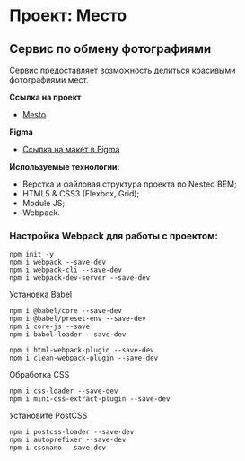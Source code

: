 # Проект: Место

## Сервис по обмену фотографиями

Сервис предоставляет возможность делиться красивыми фотографиями мест.

**Ссылка на проект**
* [Mesto](https://valentinvibe.github.io/mesto-project/)

**Figma**

* [Ссылка на макет в Figma](https://www.figma.com/file/2cn9N9jSkmxD84oJik7xL7/JavaScript.-Sprint-4?node-id=0%3A1)

**Используемые технологии:**
 - Верстка и файловая структура проекта по Nested BEM;
 - HTML5 & CSS3 (Flexbox, Grid);
 - Module JS;
 - Webpack.

### Настройка Webpack для работы с проектом:
```
npm init -y
npm i webpack --save-dev
npm i webpack-cli --save-dev
npm i webpack-dev-server --save-dev
```

Установка Babel
```
npm i @babel/core --save-dev
npm i @babel/preset-env --save-dev
npm i core-js --save
npm i babel-loader --save-dev
```

```
npm i html-webpack-plugin --save-dev
npm i clean-webpack-plugin --save-dev
```

Обработка CSS
```
npm i css-loader --save-dev
npm i mini-css-extract-plugin --save-dev
```

Установите PostCSS
```
npm i postcss-loader --save-dev
npm i autoprefixer --save-dev
npm i cssnano --save-dev
```


